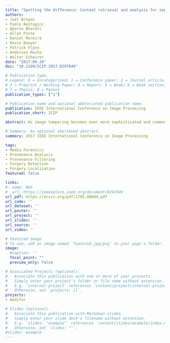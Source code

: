 ```yaml
---
title: "Spotting the difference: Context retrieval and analysis for improved forgery detection and localization"
authors:
- Joel Brogan
- Paolo Bestagini
- Aparna Bharati
- Allan Pinto
- Daniel Moreira
- Kevin Bowyer
- Patrick Flynn
- Anderson Rocha
- Walter Scheirer
date: "2017-09-20"
doi: "10.1109/ICIP.2017.8297049"

# Publication type.
# Legend: 0 = Uncategorized; 1 = Conference paper; 2 = Journal article;
# 3 = Preprint / Working Paper; 4 = Report; 5 = Book; 6 = Book section;
# 7 = Thesis; 8 = Patent
publication_types: ["1"]

# Publication name and optional abbreviated publication name.
publication: IEEE International Conference on Image Processing
publication_short: ICIP

abstract: As image tampering becomes ever more sophisticated and commonplace, the need for image forensics algorithms that can accurately and quickly detect forgeries grows. In this paper, we revisit the ideas of image querying and retrieval to provide clues to better localize forgeries. We propose a method to perform large-scale image forensics on the order of one million images using the help of an image search algorithm and database to gather contextual clues as to where tampering may have taken place. In this vein, we introduce five new strongly invariant image comparison methods and test their effectiveness under heavy noise, rotation, and color space changes. Lastly, we show the effectiveness of these methods compared to passive image forensics using Nimble [1], a new, state-of-the-art dataset from the National Institute of Standards and Technology (NIST).

# Summary. An optional shortened abstract.
summary: 2017 IEEE International Conference on Image Processing

tags:
- Media Forensics
- Provenance Analysis
- Provenance Filtering
- Forgery Detection
- Forgery Localization
featured: false

links:
#- name: Web
#  url: https://ieeexplore.ieee.org/document/8297049
url_pdf: https://arxiv.org/pdf/1705.00604.pdf
url_code: ''
url_dataset: ''
url_poster: ''
url_project: ''
url_slides: ''
url_source: ''
url_video: ''

# Featured image
# To use, add an image named `featured.jpg/png` to your page's folder. 
image:
  #caption: ''
  focal_point: ""
  preview_only: false

# Associated Projects (optional).
#   Associate this publication with one or more of your projects.
#   Simply enter your project's folder or file name without extension.
#   E.g. `internal-project` references `content/project/internal-project/index.md`.
#   Otherwise, set `projects: []`.
projects:
- medifor

# Slides (optional).
#   Associate this publication with Markdown slides.
#   Simply enter your slide deck's filename without extension.
#   E.g. `slides: "example"` references `content/slides/example/index.md`.
#   Otherwise, set `slides: ""`.
#slides: example
---
```

